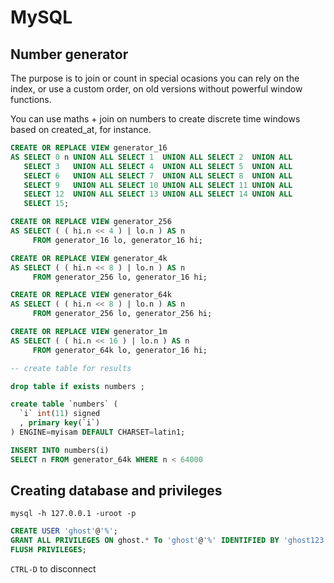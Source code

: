 # MySQL

## Number generator

The purpose is to join or count in special ocasions you can rely on the index, or use a custom order, on old versions without powerful window functions.

You can use maths + join on numbers to create discrete time windows based on created_at, for instance.

```sql
CREATE OR REPLACE VIEW generator_16
AS SELECT 0 n UNION ALL SELECT 1  UNION ALL SELECT 2  UNION ALL 
   SELECT 3   UNION ALL SELECT 4  UNION ALL SELECT 5  UNION ALL
   SELECT 6   UNION ALL SELECT 7  UNION ALL SELECT 8  UNION ALL
   SELECT 9   UNION ALL SELECT 10 UNION ALL SELECT 11 UNION ALL
   SELECT 12  UNION ALL SELECT 13 UNION ALL SELECT 14 UNION ALL 
   SELECT 15;

CREATE OR REPLACE VIEW generator_256
AS SELECT ( ( hi.n << 4 ) | lo.n ) AS n
     FROM generator_16 lo, generator_16 hi;

CREATE OR REPLACE VIEW generator_4k
AS SELECT ( ( hi.n << 8 ) | lo.n ) AS n
     FROM generator_256 lo, generator_16 hi;

CREATE OR REPLACE VIEW generator_64k
AS SELECT ( ( hi.n << 8 ) | lo.n ) AS n
     FROM generator_256 lo, generator_256 hi;

CREATE OR REPLACE VIEW generator_1m
AS SELECT ( ( hi.n << 16 ) | lo.n ) AS n
     FROM generator_64k lo, generator_16 hi;
```

```sql
-- create table for results

drop table if exists numbers ;

create table `numbers` (
  `i` int(11) signed 
  , primary key(`i`)
) ENGINE=myisam DEFAULT CHARSET=latin1;

INSERT INTO numbers(i)
SELECT n FROM generator_64k WHERE n < 64000
```


## Creating database and privileges
    
    mysql -h 127.0.0.1 -uroot -p

```sql
CREATE USER 'ghost'@'%';
GRANT ALL PRIVILEGES ON ghost.* To 'ghost'@'%' IDENTIFIED BY 'ghost123';
FLUSH PRIVILEGES;
```

`CTRL-D` to disconnect